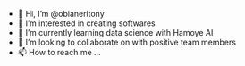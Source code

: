 - 👋 Hi, I’m @obianeritony
- 👀 I’m interested in creating softwares  
- 🌱 I’m currently learning data science with Hamoye AI 
- 💞️ I’m looking to collaborate on with positive team members
- 📫 How to reach me ...

<!---
obianeritony/obianeritony is a ✨ special ✨ repository because its `README.md` (this file) appears on your GitHub profile.
You can click the Preview link to take a look at your changes.
--->
